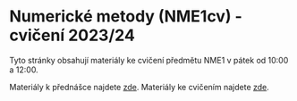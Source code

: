 # Numerické metody (NME1cv) - cvičení 2023/24

Tyto stránky obsahují materiály ke cvičení předmětu NME1 v pátek od 10:00 a 12:00.

Materiály k přednášce najdete [zde](http://kfe.fjfi.cvut.cz/~vachal/edu/nme/).
Materiály ke cvičením najdete [zde](http://kfe.fjfi.cvut.cz/~vachal/edu/nme/cviceni/).

```{tableofcontents}
```
